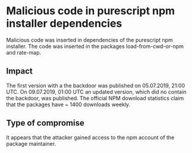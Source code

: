 # Malicious code in purescript npm installer dependencies
Malicious code was inserted in dependencies of the purescript npm installer. 
The code was inserted in the packages load-from-cwd-or-npm and rate-map.


## Impact
The first version with a the backdoor was published on 05.07.2019, 21:00 UTC. On 09.07.2019, 01:00 UTC an updated version, which did no contain the backdoor, was published. The official NPM download
statistics claim that the packages have ~ 1400 downloads weekly.


## Type of compromise
It appears that the attacker gained access to the npm account of the package maintainer.
